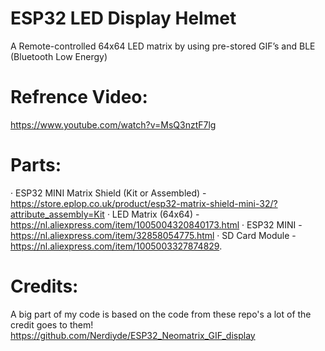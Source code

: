 # ESP32 LED Display Helmet
 A Remote-controlled 64x64 LED matrix by using pre-stored GIF’s and BLE (Bluetooth Low Energy)

# Refrence Video:
 https://www.youtube.com/watch?v=MsQ3nztF7lg
 
# Parts:
·	ESP32 MINI Matrix Shield (Kit or Assembled) - https://store.eplop.co.uk/product/esp32-matrix-shield-mini-32/?attribute_assembly=Kit
·	LED Matrix (64x64) - https://nl.aliexpress.com/item/1005004320840173.html
·	ESP32 MINI - https://nl.aliexpress.com/item/32858054775.html
·	SD Card Module - https://nl.aliexpress.com/item/1005003327874829.


# Credits:
A big part of my code is based on the code from these repo's a lot of the credit goes to them!
https://github.com/Nerdiyde/ESP32_Neomatrix_GIF_display
